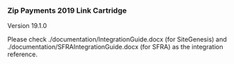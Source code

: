 ### Zip Payments 2019 Link Cartridge

Version 19.1.0

Please check ./documentation/IntegrationGuide.docx (for SiteGenesis) and ./documentation/SFRAIntegrationGuide.docx (for SFRA) as the integration reference.
